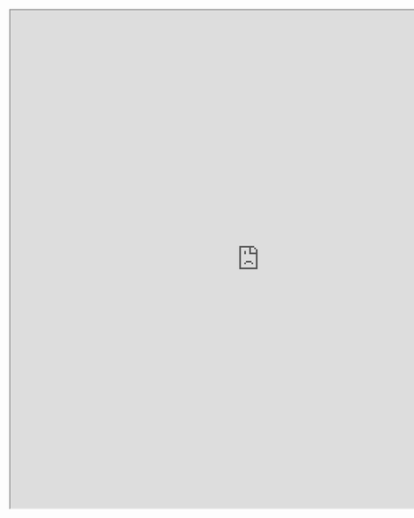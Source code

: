 <iframe
height = 900
width = 900
padding = 0 0
margins = 0 0
src="https://leagueoflegends.fandom.com/wiki/Anivia/LoL"></iframe>
